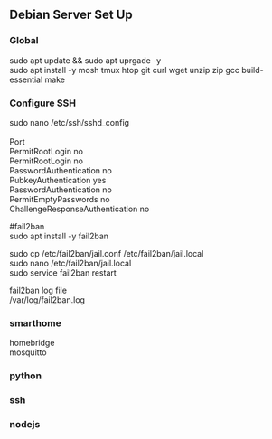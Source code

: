 <h2>Debian Server Set Up</h2>
<h3>Global</h3>
sudo apt update && sudo apt uprgade -y<br>
sudo apt install -y mosh tmux htop git curl wget unzip zip gcc build-essential make

<h3>Configure SSH</h3>
sudo nano /etc/ssh/sshd_config<br>
<br>
Port<br>
PermitRootLogin no<br>
PermitRootLogin no<br>
PasswordAuthentication no<br>
PubkeyAuthentication yes<br>
PasswordAuthentication no<br>
PermitEmptyPasswords no<br>
ChallengeResponseAuthentication no<br>

#fail2ban<br>
sudo apt install -y fail2ban<br>

sudo cp /etc/fail2ban/jail.conf /etc/fail2ban/jail.local<br>
sudo nano /etc/fail2ban/jail.local<br>
sudo service fail2ban restart<br>

fail2ban log file<br>
/var/log/fail2ban.log<br>


<h3>smarthome</h3>
homebridge<br>
mosquitto

<h3>python</h3>

<h3>ssh</h3>

<h3>nodejs</h3>



